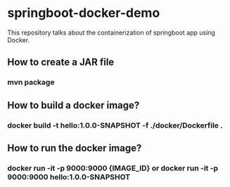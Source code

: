# springboot-docker-demo
This repository talks about the containerization of springboot app using Docker.


## How to create a JAR file
### mvn package

## How to build a docker image?
###  docker build -t hello:1.0.0-SNAPSHOT -f ./docker/Dockerfile .

## How to run the docker image?
### docker run -it -p 9000:9000 {IMAGE_ID} or docker run -it -p 9000:9000 hello:1.0.0-SNAPSHOT
